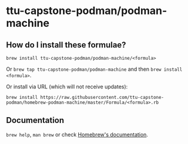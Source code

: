 # ttu-capstone-podman/podman-machine

## How do I install these formulae?
`brew install ttu-capstone-podman/podman-machine/<formula>`

Or `brew tap ttu-capstone-podman/podman-machine` and then `brew install <formula>`.

Or install via URL (which will not receive updates):

```
brew install https://raw.githubusercontent.com/ttu-capstone-podman/homebrew-podman-machine/master/Formula/<formula>.rb
```

## Documentation
`brew help`, `man brew` or check [Homebrew's documentation](https://docs.brew.sh).